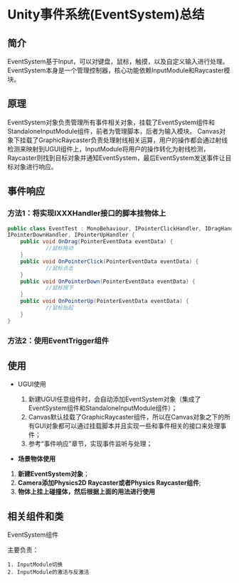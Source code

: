 # Unity事件系统(EventSystem)总结 #

## 简介 ##

EventSystem基于Input，可以对键盘，鼠标，触摸，以及自定义输入进行处理。
EventSystem本身是一个管理控制器，核心功能依赖InputModule和Raycaster模块。

## 原理 ##

EventSystem对象负责管理所有事件相关对象，挂载了EventSystem组件和StandaloneInputModule组件，前者为管理脚本，后者为输入模块。
Canvas对象下挂载了GraphicRaycaster负责处理射线相关运算，用户的操作都会通过射线检测来映射到UGUI组件上，InputModule将用户的操作转化为射线检测，Raycaster则找到目标对象并通知EventSystem，最后EventSystem发送事件让目标对象进行响应。

## 事件响应 ##

### 方法1：将实现IXXXHandler接口的脚本挂物体上 ###

```c#
public class EventTest : MonoBehaviour, IPointerClickHandler, IDragHandler, 
IPointerDownHandler, IPointerUpHandler {
    public void OnDrag(PointerEventData eventData) {
 			//鼠标拖动
    }
    public void OnPointerClick(PointerEventData eventData) {
 			//鼠标点击
    }
    public void OnPointerDown(PointerEventData eventData) {
 			//鼠标按下
    }
    public void OnPointerUp(PointerEventData eventData) {
 			//鼠标抬起
    }
}
```
### 方法2：使用EventTrigger组件 ###



## 使用 ##

+ UGUI使用
  1. 新建UGUI任意组件时，会自动添加EventSystem对象（集成了EventSystem组件和StandaloneInputModule组件）；
  2. Canvas默认挂载了GraphicRaycaster组件，所以在Canvas对象之下的所有GUI对象都可以通过挂载脚本并且实现一些和事件相关的接口来处理事件；
  3. 参考“事件响应”章节，实现事件监听与处理；

+  **场景物体使用**
  1. **新建EventSystem对象**；
  2. **Camera添加Physics2D Raycaster或者Physics Raycaster组件**;
  3. **物体上挂上碰撞体，然后根据上面的用法进行使用**

## 相关组件和类 ##

EventSystem组件

主要负责：

	1. InputModule切换
	2. InputModule的激活与反激活

